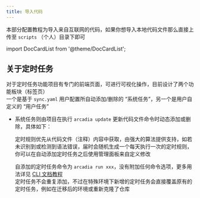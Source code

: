 ```yaml
---
title: 导入代码
---
```


本部分配置教程为导入来自互联网的代码，如果你想导入本地代码文件那么直接上传至 `scripts` （个人）目录下即可

import DocCardList from '@theme/DocCardList';

<DocCardList />

## 关于定时任务

对于定时任务功能项目有专门的前端页面，可进行可视化操作，目前设计了两个功能板块（标签页）  
一个是基于 `sync.yaml` 用户配置所自动添加/删除的 “系统任务”，另一个是用户自定义的 “用户任务”

- 系统任务则由项目在执行 `arcadia update` 更新代码文件命令时动态添加或删除，具体如下：

  定时规则优先从代码文件（注释）内容中获取，由强大的算法提供支持，如若未识别到或检测到语法错误，届时会随机生成一个每天执行一次的定时规则，你可以在自动添加定时任务之后使用管理面板来自定义修改

  自添加的定时任务命令为 `arcadia run xxx`，没有附加任何命令选项，更多用法详见 [CLI 文档教程](/docs/cli/script/run)  
  定时任务不会重复添加，不过在特殊环境下新增的定时任务会直接覆盖原有的定时任务，例如在迁移后的环境或重新克隆了仓库
